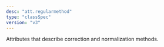 ```yaml
---
desc: "att.regularmethod"
type: "classSpec"
version: "v3"
---
```


Attributes that describe correction and normalization methods.